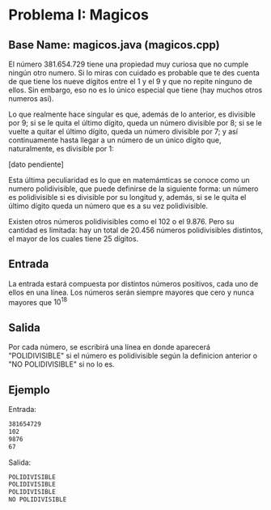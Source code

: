 # Problema I: Magicos
## Base Name: magicos.java (magicos.cpp)

El número 381.654.729 tiene una propiedad muy curiosa que no cumple ningún otro numero. Si lo miras con cuidado es probable que te des cuenta de que tiene los nueve dígitos entre el 1 y el 9 y que no repite ninguno de ellos. Sin embargo, eso no es lo único especial que tiene (hay muchos otros numeros así).

Lo que realmente hace singular es que, además de lo anterior, es divisible por 9; si se le quita el último dígito, queda un número divisible por 8; si se le vuelte a quitar el último dígito, queda un número divisible por 7; y así continuamente hasta llegar a un número de un único dígito que, naturalmente, es divisible por 1:

[dato pendiente]

Esta última peculiaridad es lo que en matemámticas se conoce como un numero polidivisible, que puede definirse de la siguiente forma: un número es polidivisible si es divisible por su longitud y, además, si se le quita el último dígito queda un número que es a su vez polidivisible.

Existen otros números polidivisibles como el 102 o el 9.876. Pero su cantidad es limitada: hay un total de 20.456 números polidivisibles distintos, el mayor de los cuales tiene 25 dígitos.

## Entrada ##
La entrada estará compuesta por distintos números positivos, cada uno de ellos en una línea. Los números serán siempre mayores que cero y nunca mayores que $10^{18}$

## Salida ##
Por cada número, se escribirá una línea en donde aparecerá "POLIDIVISIBLE" si el número es polidivisible según la definicion anterior o "NO POLIDIVISIBLE" si no lo es.

## Ejemplo ##
Entrada:
```bash
381654729
102
9876
67
```

Salida:
```bash
POLIDIVISIBLE
POLIDIVISIBLE
POLIDIVISIBLE
NO POLIDIVISIBLE
```
